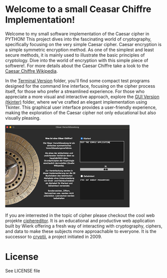 # Welcome to a small Ceasar Chiffre Implementation!

Welcome to my small software implementation of the Caesar cipher in PYTHON! This project dives into the fascinating world of cryptography, specifically focusing on the very simple Caesar cipher. Caesar encryption is a simple symmetric encryption method. As one of the simplest and least secure methods, it is mainly used to illustrate the basic principles of cryptology. Dive into the world of encryption with this simple piece of softwere!. For more details about the Caesar Chiffre take a look to the [Caesar Chiffre Wikipedia](https://en.wikipedia.org/wiki/Caesar_cipher).

In the [Terminal Version](/Terminal%20Version) folder, you'll find some compact test programs designed for the command line interface, focusing on the cipher process itself, for those who prefer a streamlined experience. For those who appreciate a more visual and interactive approach, explore the [GUI Version (tkinter)](/GUI%20Version%20(tkinter)) folder, where we've crafted an elegant implementation using Tkinter. This graphical user interface provides a user-friendly experience, making the exploration of the Caesar cipher not only educational but also visually pleasing.
  
![](/GUI%20Version%20(tkinter)/Screenshot_small.png)
  
If you are interrested in the topic of cipher please checkout the cool web projekte [ciphereditor](https://ciphereditor.com). It is an educational and productive web application built by Wierk offering a fresh way of interacting with cryptography, ciphers, and data to make these subjects more approachable to everyone. It is the successor to [cryptii](https://cryptii.com), a project initiated in 2009.

# License
See LICENSE file
